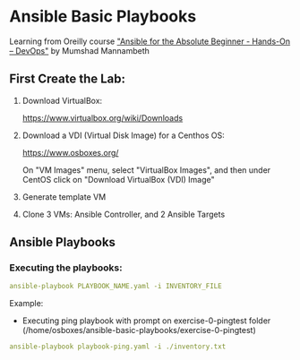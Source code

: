 # Ansible Basic Playbooks
Learning from Oreilly course ["Ansible for the Absolute Beginner - Hands-On – DevOps"](https://learning.oreilly.com/videos/ansible-for-the/9781789132427/) by Mumshad Mannambeth

## First Create the Lab:

1) Download VirtualBox:

    https://www.virtualbox.org/wiki/Downloads

2) Download a VDI (Virtual Disk Image) for a Centhos OS:

    https://www.osboxes.org/
    
    On "VM Images" menu, select "VirtualBox Images", and then under CentOS click on "Download VirtualBox (VDI) Image"

3) Generate template VM

4) Clone 3 VMs: Ansible Controller, and 2 Ansible Targets

## Ansible Playbooks
### Executing the playbooks:
```yaml
ansible-playbook PLAYBOOK_NAME.yaml -i INVENTORY_FILE
```
Example:

* Executing ping playbook with prompt on exercise-0-pingtest folder (/home/osboxes/ansible-basic-playbooks/exercise-0-pingtest)
```yaml
ansible-playbook playbook-ping.yaml -i ./inventory.txt
```
